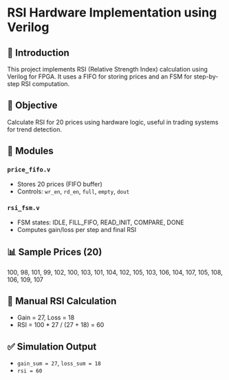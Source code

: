 # RSI Hardware Implementation using Verilog

## 📌 Introduction
This project implements RSI (Relative Strength Index) calculation using Verilog for FPGA. It uses a FIFO for storing prices and an FSM for step-by-step RSI computation.

## 🎯 Objective
Calculate RSI for 20 prices using hardware logic, useful in trading systems for trend detection.

## 🧩 Modules

### `price_fifo.v`
- Stores 20 prices (FIFO buffer)
- Controls: `wr_en`, `rd_en`, `full`, `empty`, `dout`

### `rsi_fsm.v`
- FSM states: IDLE, FILL_FIFO, READ_INIT, COMPARE, DONE
- Computes gain/loss per step and final RSI

## 📊 Sample Prices (20)
100, 98, 101, 99, 102, 100, 103, 101, 104, 102, 105, 103, 106, 104, 107, 105, 108, 106, 109, 107

## 🧮 Manual RSI Calculation
- Gain = 27, Loss = 18
- RSI = 100 * 27 / (27 + 18) = 60

## ✅ Simulation Output
- `gain_sum = 27`, `loss_sum = 18`
- `rsi = 60`
